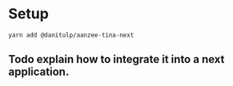 # Setup
```
yarn add @danitulp/aanzee-tina-next
```
## Todo explain how to integrate it into a next application. 






